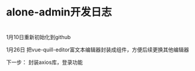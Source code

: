 # alone-admin开发日志
# 
1月10日重新初始化到github

1月26日
把vue-quill-editor富文本编辑器封装成组件，方便后续更换其他编辑器

下一步：
封装axios库，登录功能